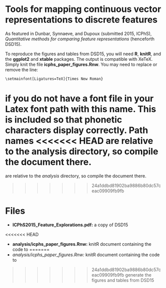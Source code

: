 Tools for mapping continuous vector representations to discrete features
========================================================================

As featured in Dunbar, Synnaeve, and Dupoux (submitted 2015, ICPhS),
_Quantitative methods for comparing feature representations_ (henceforth
DSD15).

To reproduce the figures and tables from DSD15, you will need **R**, **knitR**,
and the **ggplot2** and **xtable** packages. The output is compatible with XeTeX.
Simply knit the file **icphs\_paper\_figures.Rnw**. You may need to replace or
remove the line:

    \setmainfont[Ligatures=TeX]{Times New Roman}

if you do not have a font file in your Latex font path with this name.
This is included so that phonetic characters display correctly. Path names
<<<<<<< HEAD
are relative to the **analysis** directory, so compile the document there.
=======
are relative to the *analysis* directory, so compile the document there.
>>>>>>> 24a1ddbd81902ba9886b80dc57ceac09909fb9fb

Files
=====

 *  **ICPhS2015\_Feature\_Explorations.pdf:** a copy of DSD15

<<<<<<< HEAD
 *  **analysis/icphs_paper_figures.Rnw:** knitR document containing the code to
=======
 *  *analysis/icphs_paper_figures.Rnw:* knitR document containing the code to
>>>>>>> 24a1ddbd81902ba9886b80dc57ceac09909fb9fb
    generate the figures and tables from DSD15
